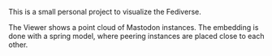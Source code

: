This is a small personal project to visualize the Fediverse.

The Viewer shows a point cloud of Mastodon instances. The embedding is done with a spring model, where peering instances are placed close to each other.